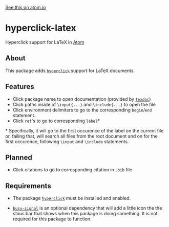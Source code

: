 [See this on atom.io](https://atom.io/packages/hyperclick-latex)
# hyperclick-latex

Hyperclick support for LaTeX in [Atom](https://atom.io/)

## About

This package adds [`hyperclick`](https://atom.io/packages/hyperclick) support for LaTeX documents.

## Features

- Click package name to open documentation (provided by [`texdoc`](https://www.tug.org/texdoc/))
- Click paths inside of `\input{...}` and `\include{...}` to open the file
- Click environment delimiters to go to the corresponding `begin`/`end` statement.
- Click `ref`'s to go to corresponding `label`*

\* Specifically, it will go to the first occurence of the label on the current file or, failing that, will search all files from the root document and on for the first occurence, following `\input` and `\include` statements.

## Planned
- Click citations to go to corresponding citation in `.bib` file


## Requirements

- The package [`hyperclick`](https://atom.io/packages/hyperclick) must be installed and enabled.

- [`busy-signal`](https://atom.io/packages/busy-signal) is an optional dependency that will add a little icon the the staus bar that shows when this package is doing something. It is not required for this package to function.
